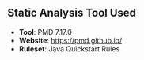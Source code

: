 ## Static Analysis Tool Used
- **Tool**: PMD 7.17.0
- **Website**: https://pmd.github.io/
- **Ruleset**: Java Quickstart Rules
